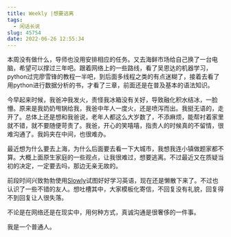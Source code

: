 ```yaml
---
title: Weekly |想要逃离
tags:
  - 闲话长说
slug: 45754
date: 2022-06-26 12:55:34
---
```

本周没有做什么，导师也没用安排相应的任务。又去海鲜市场给自己换了一台电脑，希望可以撑过三年吧。跟着网络上的一些路线，看了吴恩达的机器学习，python过完廖雪锋的教程一半吧，到后面多线程之类的有点迷糊了，接着去看了用python进行数据分析的书，才看了三章，前面还是在普及基本的语法知识。



今早起来时候，我爸冲我发火，责怪我冰箱没有关好，导致融化积水结冰，一脸懵。原来是我奶奶甩锅给我，我爸中年人一度火，还是喷泻而出。我挺无语的，走开了。总体上还是想和我爸说，老年人都这么大岁数了，不添麻烦，能帮衬着家里就不错，就不要随便苛责了。我爸，开心的笑嘻嘻，指责人的时候真的不留情，很难沟通了。我妈夹在中间，也很难办。

最近想为什么要去上海，为什么后面要去看一下大城市，我想我连小镇做题家都不算。大概上面原生家庭的一些观点，让我很难过，想要逃离。不过最近又在质疑当初的决定，一定要去吗，那边无亲无故的。

前段时间兴致勃勃使用[Slowly](https://slowly.app/cn/)试图好好学习英语，现在还是懒散下来了。不过也认识了一些不错的友人。想吐槽其中，大家模板化寄信，不回复没有礼貌，回复得不到回复让人很失落。

不论是在网络还是在现实中，用何种方式，真诚沟通是很奢侈的一件事。

我是一个普通人。